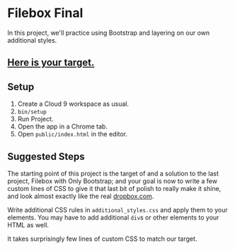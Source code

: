 # Filebox Final

In this project, we'll practice using Bootstrap and layering on our own additional styles.

## [Here is your target.](https://filebox-final-target.herokuapp.com/landing.html)

## Setup

 1. Create a Cloud 9 workspace as usual.
 1. `bin/setup`
 1. Run Project.
 1. Open the app in a Chrome tab.
 1. Open `public/index.html` in the editor.

## Suggested Steps

The starting point of this project is the target of and a solution to the last project, Filebox with Only Bootstrap; and your goal is now to write a few custom lines of CSS to give it that last bit of polish to really make it shine, and look almost exactly like the real [dropbox.com](https://www.dropbox.com/).

Write additional CSS rules in `additional_styles.css` and apply them to your elements. You may have to add additional `div`s or other elements to your HTML as well.

It takes surprisingly few lines of custom CSS to match our target.
